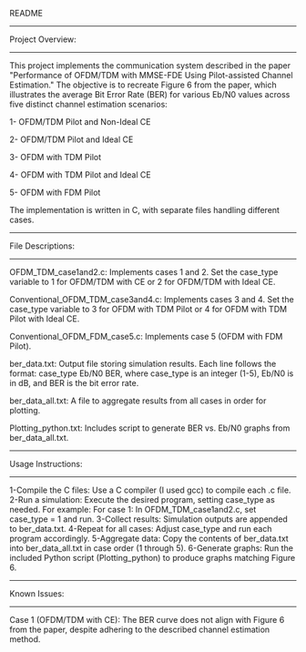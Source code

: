 README
__________________________________________________________________________________________________
Project Overview:
__________________________________________________________________________________________________

This project implements the communication system described in the paper "Performance of OFDM/TDM with MMSE-FDE Using Pilot-assisted Channel Estimation." The objective is to recreate Figure 6 from the paper, which illustrates the average Bit Error Rate (BER) for various Eb/N0 values across five distinct channel estimation scenarios:

1- OFDM/TDM Pilot and Non-Ideal CE

2- OFDM/TDM Pilot and Ideal CE

3- OFDM with TDM Pilot

4- OFDM with TDM Pilot and Ideal CE

5- OFDM with FDM Pilot

The implementation is written in C, with separate files handling different cases.
___________________________________________________________________________________________________
File Descriptions:
___________________________________________________________________________________________________

OFDM_TDM_case1and2.c: Implements cases 1 and 2. Set the case_type variable to 1 for OFDM/TDM with CE or 2 for OFDM/TDM with Ideal CE.

Conventional_OFDM_TDM_case3and4.c: Implements cases 3 and 4. Set the case_type variable to 3 for OFDM with TDM Pilot or 4 for OFDM with TDM Pilot with Ideal CE.

Conventional_OFDM_FDM_case5.c: Implements case 5 (OFDM with FDM Pilot).

ber_data.txt: Output file storing simulation results. Each line follows the format: case_type Eb/N0 BER, where case_type is an integer (1-5), Eb/N0 is in dB, and BER is the bit error rate.

ber_data_all.txt: A file to aggregate results from all cases in order for plotting.

Plotting_python.txt: Includes script to generate BER vs. Eb/N0 graphs from ber_data_all.txt.
__________________________________________________________________________________________________
Usage Instructions:
__________________________________________________________________________________________________

1-Compile the C files: Use a C compiler (I used gcc) to compile each .c file.
2-Run a simulation: Execute the desired program, setting case_type as needed. For example:
 For case 1: In OFDM_TDM_case1and2.c, set case_type = 1 and run.
3-Collect results: Simulation outputs are appended to ber_data.txt.
4-Repeat for all cases: Adjust case_type and run each program accordingly.
5-Aggregate data: Copy the contents of ber_data.txt into ber_data_all.txt in case order (1 through 5).
6-Generate graphs: Run the included Python script (Plotting_python) to produce graphs matching Figure 6.
___________________________________________________________________________________________________
Known Issues:
___________________________________________________________________________________________________

Case 1 (OFDM/TDM with CE): The BER curve does not align with Figure 6 from the paper, despite adhering to the described channel estimation method.

